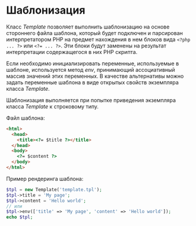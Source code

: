 # Шаблонизация

Класс _Template_ позволяет выполнить шаблонизацию на основе стороннего файла 
шаблона, который будет подключен и парсирован интерпретатором PHP на предмет 
нахождения в нем блоков вида `<?php ... ?>` или `<?= ... ?>`. Эти блоки будут 
заменены на результат интерпретации содержащегося в них PHP скрипта.

Если необходимо инициализировать переменные, используемые в шаблоне, 
используется метод _env_, принимающий ассоциативный массив значений этих 
переменных. В качестве альтернативы можно задать переменные шаблона в виде 
открытых свойств экземпляра класса _Template_.

Шаблонизация выполняется при попытке приведения экземпляра класса _Template_ к 
строковому типу.

Файл шаблона:
```html
<html>
  <head>
    <title><?= $title ?></title>
  </head>
  <body>
    <?= $content ?>
  </body>
</html>
```

Пример рендеринга шаблона:
```php
$tpl = new Template('template.tpl');
$tpl->title = 'My page';
$tpl->content = 'Hello world';
// или
$tpl->env(['title' => 'My page', 'content' => 'Hello world']);
echo $tpl;
```
